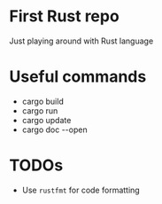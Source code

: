 # First Rust repo
Just playing around with Rust language

# Useful commands
* cargo build
* cargo run
* cargo update
* cargo doc --open

# TODOs
* Use `rustfmt` for code formatting
